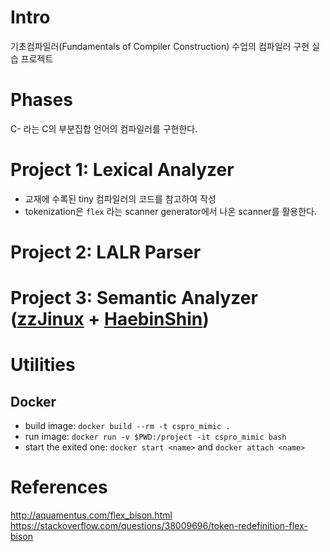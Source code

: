 # Intro
기초컴파일러(Fundamentals of Compiler Construction) 수업의 컴파일러 구현 실습 프로젝트

# Phases
C- 라는 C의 부분집합 언어의 컴파일러를 구현한다.
# Project 1: Lexical Analyzer
* 교재에 수록된 tiny 컴파일러의 코드를 참고하여 작성
* tokenization은 `flex` 라는 scanner generator에서 나온 scanner를 활용한다.
# Project 2: LALR Parser
# Project 3: Semantic Analyzer ([zzJinux](https://github.com/zzJinux) + [HaebinShin](https://github.com/HaebinShin))

# Utilities
## Docker
* build image: `docker build --rm -t cspro_mimic .`
* run image: `docker run -v $PWD:/project -it cspro_mimic bash`
* start the exited one: `docker start <name>` and `docker attach <name>`

# References
http://aquamentus.com/flex_bison.html
https://stackoverflow.com/questions/38009696/token-redefinition-flex-bison
